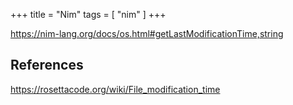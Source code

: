 +++
title = "Nim"
tags = [ "nim" ]
+++

<https://nim-lang.org/docs/os.html#getLastModificationTime,string>

## References

<https://rosettacode.org/wiki/File_modification_time>
